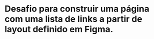 # Desafio para construir uma página com uma lista de links a partir de layout definido em Figma.

<img src="https://github.com/MirsonSM/Social_tree/commit/0f84dcc81bf492e1f2d346be06087908e6f6fc81#diff-0cb60beb542645245ed72433c4a695d3089158d8aa174a325f046343aed08e13" alt=""></img>

